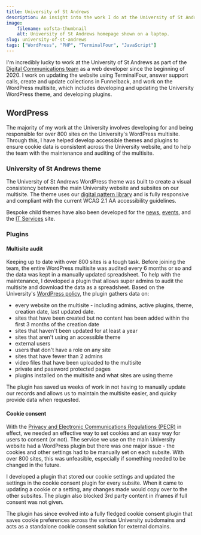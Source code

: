 ```yaml
---
title: University of St Andrews
description: An insight into the work I do at the University of St Andrews.
image:
    filename: uofsta-thumbnail
    alt: University of St Andrews homepage shown on a laptop.
slug: university-of-st-andrews
tags: ["WordPress", "PHP", "TerminalFour", "JavaScript"]
---
```


I'm incredibly lucky to work at the University of St Andrews as part of the [Digital Communications team](https://digitalcommunications.wp.st-andrews.ac.uk/) as a web developer since the beginning of 2020. I work on updating the website using TerminalFour, answer support calls, create and update collections in Funnelback, and work on the WordPress multisite, which includes developing and updating the University WordPress theme, and developing plugins.

## WordPress
The majority of my work at the University involves developing for and being responsible for over 800 sites on the University's WordPress multisite. Through this, I have helped develop accessible themes and plugins to ensure cookie data is consistent across the University website, and to help the team with the maintenance and auditing of the multisite.

### University of St Andrews theme
The University of St Andrews WordPress theme was built to create a visual consistency between the main University website and subsites on our multisite. The theme uses our [digital pattern library](https://www.st-andrews.ac.uk/dpl/) and is fully responsive and compliant with the current WCAG 2.1 AA accessibility guidelines.

Bespoke child themes have also been developed for the [news](https://news.st-andrews.ac.uk/), [events](https://events.st-andrews.ac.uk/), and the [IT Services](https://itservices.wp.st-andrews.ac.uk/) site.

### Plugins
#### Multisite audit
Keeping up to date with over 800 sites is a tough task. Before joining the team, the entire WordPress multisite was audited every 6 months or so and the data was kept in a manually updated spreadsheet. To help with the maintenance, I developed a plugin that allows super admins to audit the multisite and download the data as a spreadsheet. Based on the University's [WordPress policy](https://www.st-andrews.ac.uk/digital-standards/policies/wordpress/), the plugin gathers data on:

- every website on the multisite - including admins, active plugins, theme, creation date, last updated date.
- sites that have been created but no content has been added within the first 3 months of the creation date
- sites that haven't been updated for at least a year
- sites that aren't using an accessible theme
- external users
- users that don't have a role on any site
- sites that have fewer than 2 admins
- video files that have been uploaded to the multisite
- private and password protected pages
- plugins installed on the multisite and what sites are using theme

The plugin has saved us weeks of work in not having to manually update our records and allows us to maintain the multisite easier, and quicky provide data when requested.

#### Cookie consent
With the [Privacy and Electronic Communications Regulations (PECR)](https://ico.org.uk/for-organisations/guide-to-pecr/) in effect, we needed an effective way to set cookies and an easy way for users to consent (or not). The service we use on the main University website had a WordPress plugin but there was one major issue - the cookies and other settings had to be manually set on each subsite. With over 800 sites, this was unfeasible, especially if something needed to be changed in the future.

I developed a plugin that stored our cookie settings and updated the settings in the cookie consent plugin for every subsite. When it came to updating a cookie or a setting, any changes made would copy over to the other subsites. The plugin also blocked 3rd party content in iframes if full consent was not given.

The plugin has since evolved into a fully fledged cookie consent plugin that saves cookie preferences across the various University subdomains and acts as a standalone cookie consent solution for external domains.
